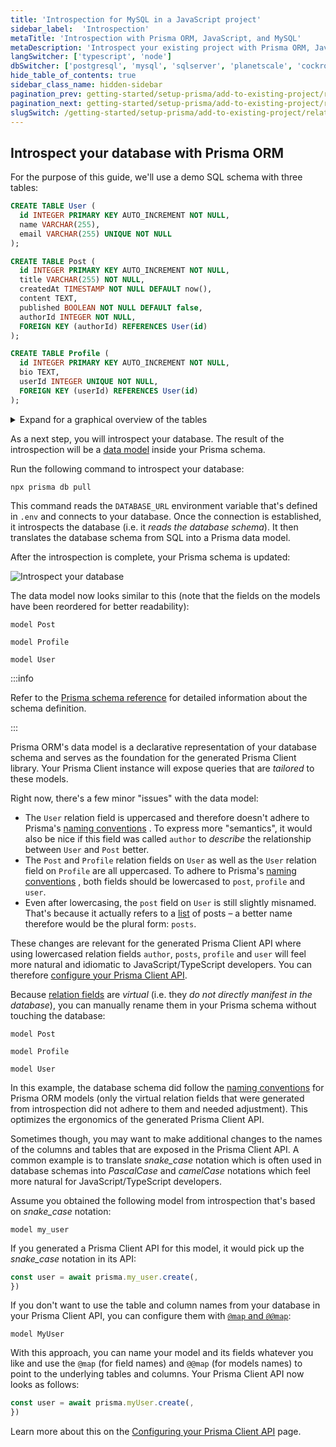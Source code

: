 ```yaml
---
title: 'Introspection for MySQL in a JavaScript project'
sidebar_label:  'Introspection'
metaTitle: 'Introspection with Prisma ORM, JavaScript, and MySQL'
metaDescription: 'Introspect your existing project with Prisma ORM, JavaScript, and MySQL'
langSwitcher: ['typescript', 'node']
dbSwitcher: ['postgresql', 'mysql', 'sqlserver', 'planetscale', 'cockroachdb']
hide_table_of_contents: true
sidebar_class_name: hidden-sidebar
pagination_prev: getting-started/setup-prisma/add-to-existing-project/relational-databases/connect-your-database-node-mysql
pagination_next: getting-started/setup-prisma/add-to-existing-project/relational-databases/baseline-your-database-node-mysql
slugSwitch: /getting-started/setup-prisma/add-to-existing-project/relational-databases/introspection-
---
```


## Introspect your database with Prisma ORM

For the purpose of this guide, we'll use a demo SQL schema with three tables:

```sql no-lines
CREATE TABLE User (
  id INTEGER PRIMARY KEY AUTO_INCREMENT NOT NULL,
  name VARCHAR(255),
  email VARCHAR(255) UNIQUE NOT NULL
);

CREATE TABLE Post (
  id INTEGER PRIMARY KEY AUTO_INCREMENT NOT NULL,
  title VARCHAR(255) NOT NULL,
  createdAt TIMESTAMP NOT NULL DEFAULT now(),
  content TEXT,
  published BOOLEAN NOT NULL DEFAULT false,
  authorId INTEGER NOT NULL,
  FOREIGN KEY (authorId) REFERENCES User(id)
);

CREATE TABLE Profile (
  id INTEGER PRIMARY KEY AUTO_INCREMENT NOT NULL,
  bio TEXT,
  userId INTEGER UNIQUE NOT NULL,
  FOREIGN KEY (userId) REFERENCES User(id)
);
```

<details>
<summary>Expand for a graphical overview of the tables</summary>

**User**

| Column name | Type           | Primary key | Foreign key | Required | Default            |
| :---------- | :------------- | :---------- | :---------- | :------- | :----------------- |
| `id`        | `INTEGER`      | **✔️**      | No          | **✔️**   | _autoincrementing_ |
| `name`      | `VARCHAR(255)` | No          | No          | No       | -                  |
| `email`     | `VARCHAR(255)` | No          | No          | **✔️**   | -                  |

**Post**

| Column name | Type           | Primary key | Foreign key | Required | Default            |
| :---------- | :------------- | :---------- | :---------- | :------- | :----------------- |
| `id`        | `INTEGER`      | **✔️**      | No          | **✔️**   | _autoincrementing_ |
| `createdAt` | `DATETIME(3)`  | No          | No          | **✔️**   | `now()`            |
| `title`     | `VARCHAR(255)` | No          | No          | **✔️**   | -                  |
| `content`   | `TEXT`         | No          | No          | No       | -                  |
| `published` | `BOOLEAN`      | No          | No          | **✔️**   | `false`            |
| `authorId`  | `INTEGER`      | No          | **✔️**      | **✔️**   | `false`            |

**Profile**

| Column name | Type      | Primary key | Foreign key | Required | Default            |
| :---------- | :-------- | :---------- | :---------- | :------- | :----------------- |
| `id`        | `INTEGER` | **✔️**      | No          | **✔️**   | _autoincrementing_ |
| `bio`       | `TEXT`    | No          | No          | No       | -                  |
| `userId`    | `INTEGER` | No          | **✔️**      | **✔️**   | -                  |

</details>

As a next step, you will introspect your database. The result of the introspection will be a [data model](/orm/prisma-schema/data-model/models) inside your Prisma schema.

Run the following command to introspect your database:

```terminal copy
npx prisma db pull
```

This command reads the `DATABASE_URL` environment variable that's defined in `.env` and connects to your database. Once the connection is established, it introspects the database (i.e. it _reads the database schema_). It then translates the database schema from SQL into a Prisma data model.

After the introspection is complete, your Prisma schema is updated:

![Introspect your database](/img/getting-started/prisma-db-pull-generate-schema.png)

The data model now looks similar to this (note that the fields on the models have been reordered for better readability):

```prisma file=prisma/schema.prisma showLineNumbers
model Post 

model Profile 

model User 
```

:::info

Refer to the [Prisma schema reference](/orm/reference/prisma-schema-reference) for detailed information about the schema definition.

:::

Prisma ORM's data model is a declarative representation of your database schema and serves as the foundation for the generated Prisma Client library. Your Prisma Client instance will expose queries that are _tailored_ to these models.

Right now, there's a few minor "issues" with the data model:

-   The `User` relation field is uppercased and therefore doesn't adhere to Prisma's [naming conventions](/orm/reference/prisma-schema-reference#naming-conventions-1) . To express more "semantics", it would also be nice if this field was called `author` to _describe_ the relationship between `User` and `Post` better.
-   The `Post` and `Profile` relation fields on `User` as well as the `User` relation field on `Profile` are all uppercased. To adhere to Prisma's [naming conventions](/orm/reference/prisma-schema-reference#naming-conventions-1) , both fields should be lowercased to `post`, `profile` and `user`.
-   Even after lowercasing, the `post` field on `User` is still slightly misnamed. That's because it actually refers to a [list](/orm/prisma-schema/data-model/models#type-modifiers) of posts – a better name therefore would be the plural form: `posts`.

These changes are relevant for the generated Prisma Client API where using lowercased relation fields `author`, `posts`, `profile` and `user` will feel more natural and idiomatic to JavaScript/TypeScript developers. You can therefore [configure your Prisma Client API](/orm/prisma-client/setup-and-configuration/custom-model-and-field-names).

Because [relation fields](/orm/prisma-schema/data-model/relations#relation-fields) are _virtual_ (i.e. they _do not directly manifest in the database_), you can manually rename them in your Prisma schema without touching the database:

```prisma file=prisma/schema.prisma highlight=8,17,24,25;edit showLineNumbers
model Post 

model Profile 

model User 
```

In this example, the database schema did follow the [naming conventions](/orm/reference/prisma-schema-reference#naming-conventions) for Prisma ORM models (only the virtual relation fields that were generated from introspection did not adhere to them and needed adjustment). This optimizes the ergonomics of the generated Prisma Client API.

Sometimes though, you may want to make additional changes to the names of the columns and tables that are exposed in the Prisma Client API. A common example is to translate _snake_case_ notation which is often used in database schemas into _PascalCase_ and _camelCase_ notations which feel more natural for JavaScript/TypeScript developers.

Assume you obtained the following model from introspection that's based on _snake_case_ notation:

```prisma no-lines
model my_user 
```

If you generated a Prisma Client API for this model, it would pick up the _snake_case_ notation in its API:

```ts no-lines
const user = await prisma.my_user.create(,
})
```

If you don't want to use the table and column names from your database in your Prisma Client API, you can configure them with [`@map` and `@@map`](/orm/prisma-schema/data-model/models#mapping-model-names-to-tables-or-collections):

```prisma no-lines
model MyUser 
```

With this approach, you can name your model and its fields whatever you like and use the `@map` (for field names) and `@@map` (for models names) to point to the underlying tables and columns. Your Prisma Client API now looks as follows:

```ts no-lines
const user = await prisma.myUser.create(,
})
```

Learn more about this on the [Configuring your Prisma Client API](/orm/prisma-client/setup-and-configuration/custom-model-and-field-names) page.